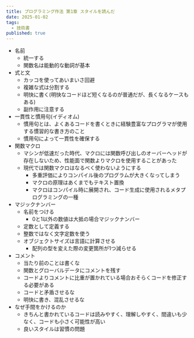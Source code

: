 ```yaml
---
title: プログラミング作法 第1章 スタイルを読んだ
date: 2025-01-02
tags:
  - 技術書
published: true
---
```

- 名前
  - 統一する
  - 関数名は能動的な動詞が基本
- 式と文
  - カッコを使ってあいまいさ回避
  - 複雑な式は分割する
  - 明快に書く(明快なコードほど短くなるのが普通だが、長くなるケースもある)
  - 副作用に注意する
- 一貫性と慣用句(イディオム)
  - 慣用句とは、よくあるコードを書くときに経験豊富なプログラマが使用する慣習的な書き方のこと
  - 慣用句によって一貫性を確保する
- 関数マクロ
  - マシンが低速だった時代、マクロには関数呼び出しのオーバーヘッドが存在しないため、性能面で関数よりマクロを使用することがあった
  - 現代では関数マクロはなるべく使わないようにする
    - 多重評価によりコンパイル後のプログラムが大きくなってしまう
    - マクロの原理はあくまでもテキスト置換
    - マクロはコンパイル時に展開され、コード生成に使用されるメタプログラミングの一種
- マジックナンバー
  - 名前をつける
    - 0と1以外の数値は大抵の場合マジックナンバー
  - 定数として定義する
  - 整数ではなく文字定数を使う
  - オブジェクトサイズは言語に計算させる
    - 配列の型を変えた際の変更箇所が1つ減らせる
- コメント
  - 当たり前のことは書くな
  - 関数とグローバルデータにコメントを残す
  - コードよりコメントに比重が置かれている場合おそらくコードを修正する必要がある
  - コードと矛盾させるな
  - 明快に書き、混乱させるな
- なぜ手間をかけるのか
  - きちんと書かれているコードは読みやすく、理解しやすく、間違いも少なく、コードも小さく可能性が高い
  - 良いスタイルは習慣の問題